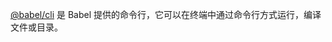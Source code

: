 <!--
 * @Desc: 
 * @FilePath: /tutor-babel/docs/md/cli.md
 * @Author: liujianwei1
 * @Date: 2021-05-23 21:14:29
 * @LastEditors: liujianwei1
 * @Reference Desc: 
-->
[@babel/cli](https://babeljs.io/docs/en/babel-cli) 是 Babel 提供的命令行，它可以在终端中通过命令行方式运行，编译文件或目录。